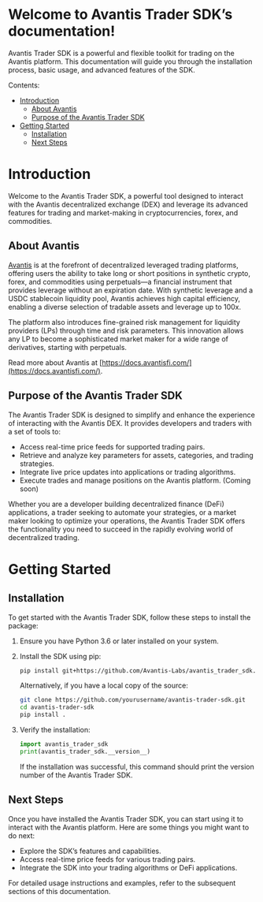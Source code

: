 # Welcome to Avantis Trader SDK’s documentation!

Avantis Trader SDK is a powerful and flexible toolkit for trading on the Avantis platform. This documentation will guide you through the installation process, basic usage, and advanced features of the SDK.

Contents:

- [Introduction](#introduction)
  - [About Avantis](#about-avantis)
  - [Purpose of the Avantis Trader SDK](#purpose-of-the-avantis-trader-sdk)
- [Getting Started](#getting_started)
  - [Installation](#installation)
  - [Next Steps](#next-steps)

# Introduction

Welcome to the Avantis Trader SDK, a powerful tool designed to interact with the Avantis decentralized exchange (DEX) and leverage its advanced features for trading and market-making in cryptocurrencies, forex, and commodities.

## About Avantis

[Avantis](https://avantisfi.com/) is at the forefront of decentralized leveraged trading platforms, offering users the ability to take long or short positions in synthetic crypto, forex, and commodities using perpetuals—a financial instrument that provides leverage without an expiration date. With synthetic leverage and a USDC stablecoin liquidity pool, Avantis achieves high capital efficiency, enabling a diverse selection of tradable assets and leverage up to 100x.

The platform also introduces fine-grained risk management for liquidity providers (LPs) through time and risk parameters. This innovation allows any LP to become a sophisticated market maker for a wide range of derivatives, starting with perpetuals.

Read more about Avantis at [https://docs.avantisfi.com/](https://docs.avantisfi.com/).

## Purpose of the Avantis Trader SDK

The Avantis Trader SDK is designed to simplify and enhance the experience of interacting with the Avantis DEX. It provides developers and traders with a set of tools to:

- Access real-time price feeds for supported trading pairs.
- Retrieve and analyze key parameters for assets, categories, and trading strategies.
- Integrate live price updates into applications or trading algorithms.
- Execute trades and manage positions on the Avantis platform. (Coming soon)

Whether you are a developer building decentralized finance (DeFi) applications, a trader seeking to automate your strategies, or a market maker looking to optimize your operations, the Avantis Trader SDK offers the functionality you need to succeed in the rapidly evolving world of decentralized trading.

# Getting Started

## Installation

To get started with the Avantis Trader SDK, follow these steps to install the package:

1. Ensure you have Python 3.6 or later installed on your system.
2. Install the SDK using pip:

   ```bash
   pip install git+https://github.com/Avantis-Labs/avantis_trader_sdk.git
   ```

   Alternatively, if you have a local copy of the source:

   ```bash
   git clone https://github.com/yourusername/avantis-trader-sdk.git
   cd avantis-trader-sdk
   pip install .
   ```

3. Verify the installation:

   ```python
   import avantis_trader_sdk
   print(avantis_trader_sdk.__version__)
   ```

   If the installation was successful, this command should print the version number of the Avantis Trader SDK.

## Next Steps

Once you have installed the Avantis Trader SDK, you can start using it to interact with the Avantis platform. Here are some things you might want to do next:

- Explore the SDK’s features and capabilities.
- Access real-time price feeds for various trading pairs.
- Integrate the SDK into your trading algorithms or DeFi applications.

For detailed usage instructions and examples, refer to the subsequent sections of this documentation.
